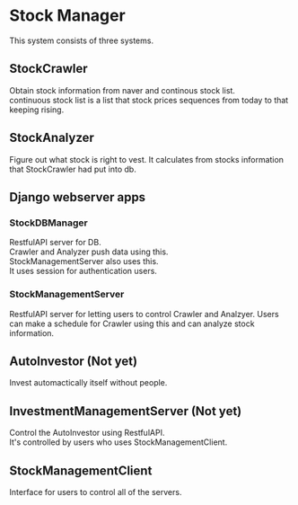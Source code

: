# Stock Manager

This system consists of three systems.

## StockCrawler

Obtain stock information from naver and continous stock list. <br>
continuous stock list is a list that stock prices sequences from today to that keeping rising.<br>

## StockAnalyzer

Figure out what stock is right to vest. It calculates from stocks information that StockCrawler had put into db.

## Django webserver apps

### StockDBManager

RestfulAPI server for DB.<br>
Crawler and Analyzer push data using this.<br>
StockManagementServer also uses this.<br>
It uses session for authentication users.

### StockManagementServer

RestfulAPI server for letting users to control Crawler and Analzyer.
Users can make a schedule for Crawler using this and can analyze stock information.<br>

## AutoInvestor (Not yet)

Invest automactically itself without people.

## InvestmentManagementServer (Not yet)

Control the AutoInvestor using RestfulAPI.<br>
It's controlled by users who uses StockManagementClient.

## StockManagementClient

Interface for users to control all of the servers.
